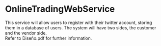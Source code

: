 # OnlineTradingWebService
This service will allow users to register with their twitter account, storing them in a database of users. The system will have two sides, the customer and the vendor side.  
Refer to Diseño.pdf for further information.
